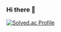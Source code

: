 ### Hi there 👋

[![Solved.ac Profile](http://mazassumnida.wtf/api/v2/generate_badge?boj=sharkeligator)](https://solved.ac/sharkeligator/)
